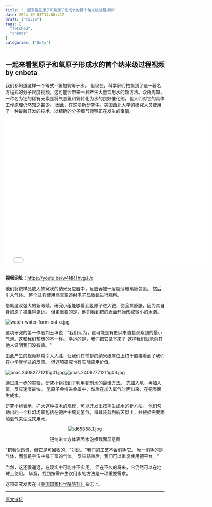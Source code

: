 ```yaml
---
title: "一起来看氢原子和氧原子形成水的首个纳米级过程视频"
date: 2024-10-03T14:06:41Z
draft: ["false"]
tags: [
  "fetched",
  "cnbeta"
]
categories: ["Duty"]
---
```

一起来看氢原子和氧原子形成水的首个纳米级过程视频 by cnbeta
------
<div style="margin-top:10px" class="content" id="artibody"><p>我们都知道这样一个等式--氢加氧等于水。 但现在，科学家们拍摄到了这一著名方程式的分子尺度视频，这可能会带来一种产生大量饮用水的新方法。众所周知，一种名为钯的稀有元素是将气态氢和氧转化为水的良好催化剂，但人们对它的具体工作原理仍然知之甚少。 因此，在这项新研究中，美国西北大学的研究人员使用了一种最新开发的技术，以精确的分子细节观察正在发生的事情。</p><p style="text-align: center;"><iframe width="640" height="480" src="//www.youtube.com/embed/w4NRThvgJJo" frameborder="0"></iframe></p><p><strong>视频网址：</strong><a href="https://youtu.be/w4NRThvgJJo" _src="https://youtu.be/w4NRThvgJJo" target="_blank">https://youtu.be/w4NRThvgJJo</a><br></p><p>他们将钯样品放入蜂窝状的纳米反应器中，反应器被一层超薄玻璃膜包裹。 然后引入气体。 整个过程使用高真空透射电子显微镜进行观察。</p><p>借助这双强大的新眼睛，研究小组能够看到氢原子进入钯，使金属膨胀，因为其自身的原子被推得更远。 但更重要的是，他们看到钯的表面开始形成微小的水泡。</p><p><img src="https://static.cnbetacdn.com/article/2024/1003/ec71cb7ed468a3d.jpg" title alt="watch-water-form-out-o.jpg"></p><p>这项研究的第一作者刘玉坤说："我们认为，这可能是有史以来直接观察到的最小气泡。这和我们预想的不一样。 幸运的是，我们把它录下来了 这样我们就能向其他人证明我们没有疯。"</p><p>由此产生的视频非常引人入胜，让我们在前排的纳米级座位上终于直接看到了我们在小学就学过的反应。 但这项研究也有实际应用价值。</p><p><img src="https://static.cnbetacdn.com/article/2024/1003/d010d7f1727b87c.jpg" title alt="pnas.2408277121fig01.jpg"><img src="https://static.cnbetacdn.com/article/2024/1003/16493cadd371285.jpg" title alt="pnas.2408277121fig03.jpg"></p><p>通过进一步的实验，研究小组找到了利用钯制水的最佳方法。 先加入氢，再加入氧，反应速度最快。 氢原子会挤进金属中，然后在加入氧气时再出来，在钯表面生成水。</p><p>研究小组表示，扩大这种技术的规模，可以开发出按需生成水的新方法。 他们勾勒出的一个科幻场景包括在钯片中填充氢气，将其装载到航天器上，并根据需要添加氧气来生成饮用水。</p><p style="text-align: center;"><img src="https://static.cnbetacdn.com/article/2024/1003/61d5c7fbf6f6acc.jpg" title alt="id65858_1.jpg"></p><p style="text-align: center;">钯纳米立方体表面水泡横截面示意图</p><p>"钯看似昂贵，但它是可回收的，"刘说。"我们的工艺不会消耗它。 唯一消耗的是气体，而氢是宇宙中最丰富的气体。 反应结束后，我们可以重复使用钯平台。"</p><p>当然，这还很遥远，在现实中可能并不实用。 但在不久的将来，它仍然可以在地球上使用。 毕竟，找到按需产生饮用水的方法是一项重要需求。</p><p>这项研究发表在《<a href="https://www.pnas.org/doi/10.1073/pnas.2408277121" target="_blank" ai="0" uid="75" original="true" translated="true">美国国家科学院院刊》</a>杂志上。</p></div>  
<hr>
<a href="https://m.cnbeta.com.tw/wap/view/1447896.htm",target="_blank" rel="noopener noreferrer">原文链接</a>
